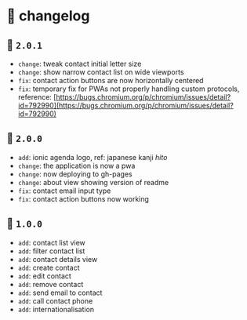 # :newspaper: changelog

<!-- template
## :bookmark: `version`

- `add`: whatever
- `change`: whatever
- `fix`: whatever
- `remove`: whatever
-->

## :bookmark: `2.0.1`

- `change`: tweak contact initial letter size
- `change`: show narrow contact list on wide viewports
- `fix`: contact action buttons are now horizontally centered
- `fix`: temporary fix for PWAs not properly handling custom protocols, reference: [https://bugs.chromium.org/p/chromium/issues/detail?id=792990](https://bugs.chromium.org/p/chromium/issues/detail?id=792990)

## :bookmark: `2.0.0`

- `add`: ionic agenda logo, ref: japanese kanji *hito*
- `change`: the application is now a pwa
- `change`: now deploying to gh-pages
- `change`: about view showing version of readme
- `fix`: contact email input type
- `fix`: contact action buttons now working

## :bookmark: `1.0.0`

- `add`: contact list view
- `add`: filter contact list
- `add`: contact details view
- `add`: create contact
- `add`: edit contact
- `add`: remove contact
- `add`: send email to contact
- `add`: call contact phone
- `add`: internationalisation
